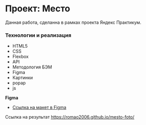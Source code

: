 # Проект: Место
Данная работа, сделанна в рамках проекта Яндекс Практикум.

### Технологии и реализация

* HTML5
* CSS
* Flexbox
* API
* Методология БЭМ
* Figma
* Картинки
* popap
* js

**Figma**

* [Ссылка на макет в Figma](https://www.figma.com/file/2cn9N9jSkmxD84oJik7xL7/JavaScript.-Sprint-4?node-id=0%3A1)

Ссылка на результат  https://romao2006.github.io/mesto-foto/